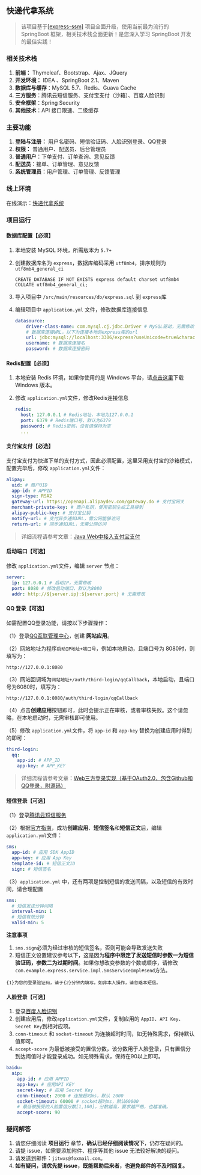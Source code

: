 ## 快递代拿系统

> 该项目基于[[express-ssm]](https://github.com/jitwxs/express-ssm) 项目全面升级，使用当前最为流行的 SpringBoot 框架，相关技术栈全面更新！是您深入学习 SpringBoot 开发的最佳实践！

### 相关技术栈

1. **前端：** Thymeleaf、Bootstrap、Ajax、JQuery
2. **开发环境：** IDEA 、SpringBoot 2.1、Maven
3. **数据库与缓存**：MySQL 5.7、Redis、Guava Cache
4. **三方服务**：腾讯云短信服务、支付宝支付（沙箱）、百度人脸识别
5. **安全框架**：Spring Security
6. **其他技术**：API 接口限速、二级缓存

### 主要功能

1. **登陆与注册：** 用户名密码、短信验证码、人脸识别登录、QQ登录
2. **权限：** 普通用户、配送员、后台管理员
3. **普通用户**：下单支付、订单查询、意见反馈
4. **配送员**：接单、订单管理、意见反馈
5. **系统管理员**：用户管理、订单管理、反馈管理

### 线上环境

在线演示：[快递代拿系统](https://express.jitwxs.cn)

### 项目运行

#### 数据库配置【必须】

1. 本地安装 MySQL 环境，所需版本为 `5.7+`

2. 创建数据库名为 `express`，数据库编码采用 `utf8mb4`，排序规则为 `utf8mb4_general_ci`

    ```
    CREATE DATABASE IF NOT EXISTS express default charset utf8mb4 COLLATE utf8mb4_general_ci;
    ```

3. 导入项目中 `/src/main/resources/db/express.sql` 到 `express`库

4. 编辑项目中 `application.yml` 文件，修改数据库连接信息

   ```yaml
   datasource:
       driver-class-name: com.mysql.cj.jdbc.Driver # MySQL驱动，无需修改
       # 数据库连接URL，以下为连接本地的express库的url
       url: jdbc:mysql://localhost:3306/express?useUnicode=true&characterEncoding=utf-8&useSSL=true&serverTimezone=GMT%2B8
       username: # 数据库连接名
       password: # 数据库连接密码
   ```

#### Redis配置【必须】

1. 本地安装 Redis 环境，如果你使用的是 Windows 平台，请[点击这里](<https://github.com/MicrosoftArchive/redis/releases>)下载 Windows 版本。

2. 修改 `application.yml`文件，修改Redis连接信息

   ```yaml
   redis:
     host: 127.0.0.1 # Redis地址，本地为127.0.0.1
     port: 6379 # Redis端口号，默认为6379
     password: # Redis密码，没有请保持为空
     ...
   ```

#### 支付宝支付【必选】

支付宝支付为快递下单的支付方式，因此必须配置，这里采用支付宝的沙箱模式，配置完毕后，修改 `application.yml`文件：

```yaml
alipay:
  uid: # 商户UID
  app-id: # APPID
  sign-type: RSA2
  gateway-url: https://openapi.alipaydev.com/gateway.do # 支付宝网关
  merchant-private-key: # 商户私钥，使用密钥生成工具得到
  alipay-public-key: # 支付宝公钥
  notify-url: # 支付异步通知URL，需公网能够访问
  return-url: # 同步通知URL，无需公网访问
```

> 详细流程请参考文章：[Java Web中接入支付宝支付](<https://blog.csdn.net/yuanlaijike/article/details/80575513>)

#### 启动端口【可选】

修改 `application.yml`文件，编辑 `server` 节点：

```yaml
server:
  ip: 127.0.0.1 # 启动IP，无需修改
  port: 8080 # 修改启动端口，默认为8080
  addr: http://${server.ip}:${server.port} # 无需修改
```

#### QQ 登录【可选】

如需配置QQ登录功能，请按以下步骤操作：

（1）登录[QQ互联管理中心](<https://connect.qq.com/manage.html#/>)，创建 **网站应用**。

（2）网站地址为程序`启动IP地址+端口号`，例如本地启动，且端口号为 8080时，则填写为：

```
http://127.0.0.1:8080
```

（3）网站回调域为`网站地址+/auth/third-login/qqCallback`，本地启动，且端口号为8080时，填写为：

```
http://127.0.0.1:8080/auth/third-login/qqCallback
```

（4）点击**创建应用**按钮即可，此时会提示正在审核，或者审核失败。这个请忽略，在本地启动时，无需审核即可使用。

（5）修改 `application.yml`文件，将 `app-id` 和 `app-key` 替换为创建应用时得到的即可：

```yaml
third-login:
  qq:
    app-id: # APP_ID
    app-key: # APP_KEY
```

> 详细流程请参考文章：[Web三方登录实现（基于OAuth2.0，包含Github和QQ登录，附源码）](<https://blog.csdn.net/yuanlaijike/article/details/80413181>)

#### 短信登录【可选】

（1）登录[腾讯云短信服务](<https://console.cloud.tencent.com/sms>)

（2）根据[官方指南](<https://cloud.tencent.com/document/product/382/18061>)，成功**创建应用**、**短信签名**和**短信正文**后，编辑 `application.yml`文件：

```yaml
sms:
  app-id: # 应用 SDK AppID
  app-key: # 应用 App Key
  template-id: # 短信正文ID
  sign: # 短信签名
```

（3）`application.yml` 中，还有两项是控制短信的发送间隔，以及短信的有效时间，请合理配置

```yaml
sms:
  # 短信发送分钟间隔
  interval-min: 1
  # 短信有效分钟
  valid-min: 5
```

**注意事项**

1. `sms.sign`必须为经过审核的短信签名，否则可能会导致发送失败
2. 短信正文设置建议参考以下，这是因为**程序中限定了发送短信时参数一为短信验证码，参数二为过期时间**。如果你想改变参数的个数或顺序，请修改`com.example.express.service.impl.SmsServiceImpl#send`方法。

```
{1}为您的登录验证码，请于{2}分钟内填写。如非本人操作，请忽略本短信。
```

#### 人脸登录【可选】

1. 登录[百度人脸识别](<https://cloud.baidu.com/product/face>)
2. 创建应用后，修改`application.yml`文件，复制应用的 `AppID`、`API Key`、`Secret Key`到相对应项。
3. `conn-timeout` 和 `socket-timeout` 为连接超时时间，如无特殊需求，保持默认值即可。
4. `accept-score` 为最低被接受的置信分数，该分数用于人脸登录，只有置信分到达阈值时才能登录成功。如无特殊需求，保持在90以上即可。

```yaml
baidu:
  aip:
    app-id: # 应用 APPID
    app-key: # 应用API KEY
    secret-key: # 应用 Secret Key
    conn-timeout: 2000 # 连接超时ms，默认 2000
    socket-timeout: 60000 # socket超时ms，默认60000
    # 最低被接受的人脸置信分数[1,100]，分数越高，要求越严格，也越准确。
    accept-score: 90
```

### 疑问解答

1. 请您仔细阅读 **项目运行** 章节，**确认已经仔细阅读情况下**，仍存在疑问的。
2. 请提 issue，如需要添加附件、程序等其他 issue 无法较好解决的疑问。
3. 请发送到邮件：`jitwxs@foxmail.com`。
4. **如有疑问，请优先提 issue，既能帮助后来者，也避免邮件的不及时回复。**
